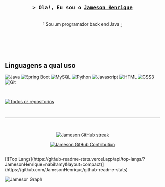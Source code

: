 




<!-- Intro  -->
<h3 align="center">
        <samp>&gt; Ola!, Eu sou o
                <b><a target="_blank" href="https://alsiam.com">Jameson Henrique</a></b>
        </samp>
</h3>


<p align="center"> 
    <br>
    「 Sou um programador back end Java</b> 」
    <br>
    <br>
  </samp>
</p>




</p>

<br/>
<br/>
<br/>

## Linguagens a qual uso

![Java](https://img.shields.io/badge/Java-ED8B00?style=for-the-badge&logo=openjdk&logoColor=white)
![Spring Boot](https://img.shields.io/badge/SpringBoot-6DB33F?style=flat-square&logo=Spring&logoColor=white)
![MySQL](https://shields.io/badge/MySQL-lightgrey?logo=mysql&style=plastic&logoColor=white&labelColor=blue)
![Python](https://img.shields.io/badge/python-3670A0?style=for-the-badge&logo=python&logoColor=ffdd54)
![Javascript](https://img.shields.io/badge/Javascript-F0DB4F?style=for-the-badge&labelColor=black&logo=javascript&logoColor=F0DB4F)
![HTML](https://img.shields.io/badge/HTML5-E34F26?style=for-the-badge&logo=html5&logoColor=white)
![CSS3](https://img.shields.io/badge/CSS3-1572B6?style=for-the-badge&logo=css3&logoColor=white)
![Git](https://img.shields.io/badge/Git-F05032?style=for-the-badge&logo=git&logoColor=white)


<br/>



<p align="left">
  <a href="https://github.com/JamesonHenrique?tab=repositories" target="_blank"><img alt="Todos os repositorios" title="tODOS OS REPOSITORIOS" src="https://img.shields.io/badge/-All%20Repos-2962FF?style=for-the-badge&logo=koding&logoColor=white"/></a>
</p>

<br/>
<hr/>
<br/>

<p align="center">
  <a href="(https://github.com/JamesonHenrique)">
    <img src="https://github-readme-streak-stats.herokuapp.com/?user=JamesonHenrique&theme=radical&border=7F3FBF&background=0D1117" alt="Jameson GitHub streak"/>
  </a>
</p>

<p align="center">
  <a href="https://github.com/JamesonHenrique">
    <img src="https://github-profile-summary-cards.vercel.app/api/cards/profile-details?username=JamesonHenrique&theme=radical" alt="Jameson GitHub Contribution"/>
  </a>
</p>

<a> 
    <a href="https://github.com/JamesonHenrique><img alt="Jameson Github Stats" src="https://denvercoder1-github-readme-stats.vercel.app/api?username=JamesonHenrique&show_icons=true&count_private=true&theme=react&border_color=7F3FBF&bg_color=0D1117&title_color=F85D7F&icon_color=F8D866" height="192px" width="49.5%"/></a>

  <br/>
</a>
[![Top Langs](https://github-readme-stats.vercel.app/api/top-langs/?JamesonHenrique=nabilramy&layout=compact)](https://github.com/JamesonHenrique/github-readme-stats)

![Jameson Graph](https://github-readme-activity-graph.vercel.app/graph?username=JamesonHenrique&custom_title=Jameson%20Henrique%20GitHub%20Activity%20Graph&bg_color=0D1117&color=7F3FBF&line=7F3FBF&point=7F3FBF&area_color=FFFFFF&title_color=FFFFFF&area=true)
